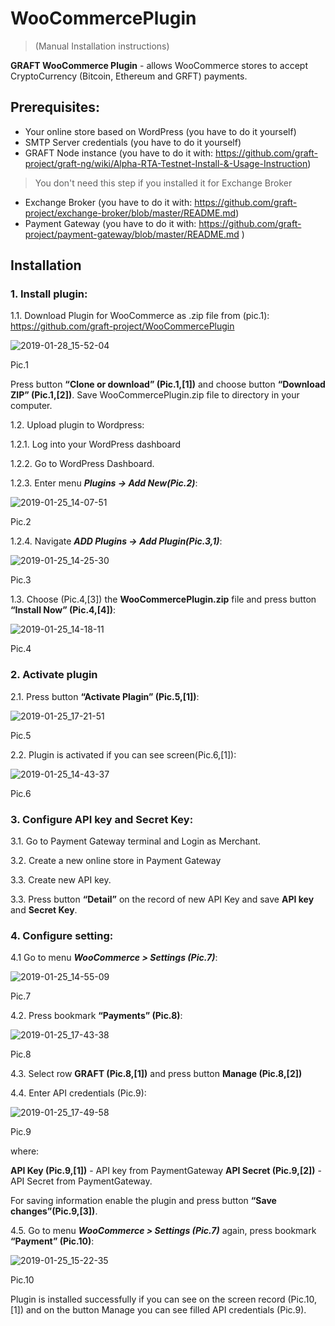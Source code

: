 # WooCommercePlugin
> (Manual Installation instructions) 

**GRAFT WooCommerce Plugin** - allows WooCommerce stores to accept CryptoCurrency (Bitcoin, Ethereum and GRFT) payments.

## Prerequisites:
- Your online store based on WordPress (you have to do it yourself)
- SMTP Server credentials (you have to do it yourself)
- GRAFT Node instance (you have to do it with: https://github.com/graft-project/graft-ng/wiki/Alpha-RTA-Testnet-Install-&-Usage-Instruction)
> You don't need this step if you installed  it  for Exchange Broker
- Exchange Broker (you have to do it with:  https://github.com/graft-project/exchange-broker/blob/master/README.md)
- Payment Gateway (you have to do it with: https://github.com/graft-project/payment-gateway/blob/master/README.md )

## Installation

### 1. Install plugin:
1.1. Download Plugin for WooCommerce as .zip file from (pic.1):
https://github.com/graft-project/WooCommercePlugin

![2019-01-28_15-52-04](https://user-images.githubusercontent.com/45132833/51841063-6444e480-2316-11e9-92a2-886c08ef314d.png)

Pic.1

Press button **“Clone or download” (Pic.1,[1])**  and choose button **“Download ZIP” (Pic.1,[2])**. Save WooCommercePlugin.zip file to directory in your computer. 

1.2. Upload  plugin to Wordpress:

1.2.1.  Log into your WordPress dashboard

1.2.2. Go to  WordPress Dashboard.

1.2.3. Enter menu  _**Plugins -> Add New(Pic.2)**_:

![2019-01-25_14-07-51](https://user-images.githubusercontent.com/45132833/51767866-42194f80-20e7-11e9-88e1-731850fad9d3.png)

Pic.2

1.2.4. Navigate **_ADD Plugins -> Add Plugin(Pic.3,1)_**:

![2019-01-25_14-25-30](https://user-images.githubusercontent.com/45132833/51767868-42b1e600-20e7-11e9-8c8f-27f33bcb21a5.png)

Pic.3

1.3. Choose (Pic.4,[3]) the **WooCommercePlugin.zip** file and press button **“Install Now” (Pic.4,[4])**:

![2019-01-25_14-18-11](https://user-images.githubusercontent.com/45132833/51767867-42b1e600-20e7-11e9-98d8-8eb84b7fcb06.png)

Pic.4

### 2. Activate plugin
2.1. Press button **“Activate Plagin” (Pic.5,[1])**:

![2019-01-25_17-21-51](https://user-images.githubusercontent.com/45132833/51767875-434a7c80-20e7-11e9-955e-0d3b5095b846.png)

Pic.5

2.2. Plugin is activated if you can see screen(Pic.6,[1]):

![2019-01-25_14-43-37](https://user-images.githubusercontent.com/45132833/51767870-42b1e600-20e7-11e9-8a3d-b0d43d2027ab.png)

Pic.6

### 3. Configure API key and Secret Key:
3.1. Go to Payment Gateway terminal and Login as Merchant.

3.2. Create a new online store in Payment Gateway 

3.3. Create new API key.

3.3.  Press button **“Detail”** on the record of new API Key and save **API key** and **Secret Key**.

### 4. Configure setting:
4.1 Go to menu **_WooCommerce > Settings (Pic.7)_**:

![2019-01-25_14-55-09](https://user-images.githubusercontent.com/45132833/51767871-42b1e600-20e7-11e9-8d30-4a1da628f37d.png)

Pic.7

4.2. Press bookmark **“Payments” (Pic.8)**:

![2019-01-25_17-43-38](https://user-images.githubusercontent.com/45132833/51767876-434a7c80-20e7-11e9-9222-566faa28f93a.png)

Pic.8

4.3. Select row **GRAFT (Pic.8,[1])** and press button **Manage (Pic.8,[2])** 

4.4. Enter API credentials (Pic.9): 

![2019-01-25_17-49-58](https://user-images.githubusercontent.com/45132833/51767877-43e31300-20e7-11e9-9ea3-0295bf5505fb.png)

Pic.9

where:

**API Key (Pic.9,[1])** - API key from PaymentGateway
**API Secret (Pic.9,[2])** - API Secret from PaymentGateway.

For saving information  enable the plugin and press button **“Save changes”(Pic.9,[3])**.

4.5. Go to menu **_WooCommerce > Settings (Pic.7)_** again, press bookmark **“Payment” (Pic.10)**:

![2019-01-25_15-22-35](https://user-images.githubusercontent.com/45132833/51767873-434a7c80-20e7-11e9-8bc8-1555814f1be0.png)

Pic.10

Plugin is installed successfully if you can see on the screen record (Pic.10,[1]) and on the button Manage you can see filled API credentials (Pic.9).

